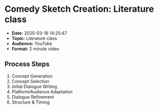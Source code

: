 # Comedy Sketch Creation: Literature class

- **Date:** 2025-03-16 14:25:47
- **Topic:** Literature class
- **Audience:** YouTube
- **Format:** 2 minute video

## Process Steps

1. Concept Generation
2. Concept Selection
3. Initial Dialogue Writing
4. Platform/Audience Adaptation
5. Dialogue Refinement
6. Structure & Timing
